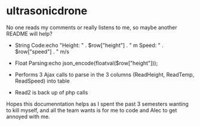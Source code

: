 # ultrasonicdrone
No one reads my comments or really listens to me, so maybe another README will help? 

- String Code:echo "Height: " . $row["height"] . " m Speed: " . $row["speed"] . " m/s <br>
- Float Parsing:echo json_encode(floatval($row["height"]));

- Performs 3 Ajax calls to parse in the 3 columns (ReadHeight, ReadTemp, ReadSpeed) into table
- Read2 is back up of php calls 

Hopes this documenntation helps as I spent the past 3 semesters wanting to kill myself,
and all the team wants is for me to code and Alec to get annoyed with me. 
